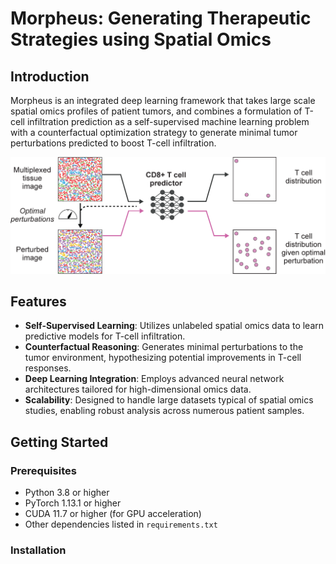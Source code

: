 # Morpheus: Generating Therapeutic Strategies using Spatial Omics

## Introduction

Morpheus is an integrated deep learning framework that takes large scale spatial omics profiles of patient tumors, and combines a formulation of T-cell infiltration prediction as a self-supervised machine learning problem with a counterfactual optimization strategy to generate minimal tumor perturbations predicted to boost T-cell infiltration.

![Graphical summary of the Morpheus framework](assets/summary_fig.png)

## Features

- **Self-Supervised Learning**: Utilizes unlabeled spatial omics data to learn predictive models for T-cell infiltration.
- **Counterfactual Reasoning**: Generates minimal perturbations to the tumor environment, hypothesizing potential improvements in T-cell responses.
- **Deep Learning Integration**: Employs advanced neural network architectures tailored for high-dimensional omics data.
- **Scalability**: Designed to handle large datasets typical of spatial omics studies, enabling robust analysis across numerous patient samples.

## Getting Started

### Prerequisites

- Python 3.8 or higher
- PyTorch 1.13.1 or higher
- CUDA 11.7 or higher (for GPU acceleration)
- Other dependencies listed in `requirements.txt`

### Installation